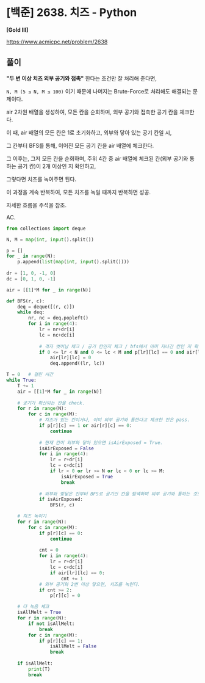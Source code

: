 # [백준] 2638. 치즈 - Python

**[Gold III]**



https://www.acmicpc.net/problem/2638



## 풀이

**"두 변 이상 치즈 외부 공기와 접촉"** 한다는 조건만 잘 처리해 준다면,

`N, M (5 ≤ N, M ≤ 100)` 이기 때문에 나머지는 Brute-Force로 처리해도 해결되는 문제이다.



air 2차원 배열을 생성하여, 모든 칸을 순회하며, 외부 공기와 접촉한 공기 칸을 체크한다.

이 때, air 배열의 모든 칸은 1로 초기화하고, 외부와 닿아 있는 공기 칸일 시,

그 칸부터 BFS를 통해, 이어진 모든 공기 칸을 air 배열에 체크한다.



그 이후는, 그저 모든 칸을 순회하며, 주위 4칸 중 air 배열에 체크된 칸(외부 공기와 통하는 공기 칸)이 2개 이상인 지 확인하고,

그렇다면 치즈를 녹여주면 된다.



이 과정을 계속 반복하여, 모든 치즈를 녹일 때까지 반복하면 성공.

자세한 흐름을 주석을 참조.



AC.

```python
from collections import deque

N, M = map(int, input().split())

p = []
for _ in range(N):
    p.append(list(map(int, input().split())))
    
dr = [1, 0, -1, 0]
dc = [0, 1, 0, -1]

air = [[1]*M for _ in range(N)]

def BFS(r, c):
    deq = deque([(r, c)])
    while deq:
        nr, nc = deq.popleft()
        for i in range(4):
            lr = nr+dr[i]
            lc = nc+dc[i]
        
            # 격자 벗어남 체크 / 공기 칸인지 체크 / bfs에서 이미 지나간 칸인 지 확인 (air[lr][lc])
            if 0 <= lr < N and 0 <= lc < M and p[lr][lc] == 0 and air[lr][lc] == 1:
                air[lr][lc] = 0
                deq.append((lr, lc))

T = 0   # 걸린 시간
while True:
    T += 1
    air = [[1]*M for _ in range(N)]
    
    # 공기가 확산되는 칸을 check.
    for r in range(N):
        for c in range(M):
            # 치즈가 있는 칸이거나, 이미 외부 공기와 통한다고 체크한 칸은 pass.
            if p[r][c] == 1 or air[r][c] == 0:
                continue
            
            # 현재 칸이 외부와 닿아 있으면 isAirExposed = True.
            isAirExposed = False
            for i in range(4):
                lr = r+dr[i]
                lc = c+dc[i]
                if lr < 0 or lr >= N or lc < 0 or lc >= M:
                    isAirExposed = True
                    break
            
            # 외부와 맞닿은 칸부터 BFS로 공기인 칸을 탐색하며 외부 공기와 통하는 것으로 check (0으로 변경)
            if isAirExposed:
                BFS(r, c)

    # 치즈 녹이기
    for r in range(N):
        for c in range(M):
            if p[r][c] == 0:
                continue
            
            cnt = 0
            for i in range(4):
                lr = r+dr[i]
                lc = c+dc[i]
                if air[lr][lc] == 0:
                    cnt += 1
            # 외부 공기와 2변 이상 닿으면, 치즈를 녹인다.
            if cnt >= 2:
                p[r][c] = 0

    # 다 녹음 체크
    isAllMelt = True
    for r in range(N):
        if not isAllMelt:
            break
        for c in range(M):
            if p[r][c] == 1:
                isAllMelt = False
                break
    
    if isAllMelt:
        print(T)
        break
```


